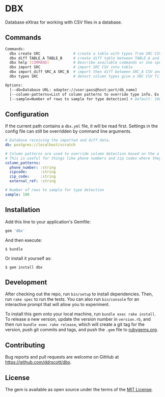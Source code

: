 # DBX

Database eXtras for working with CSV files in a database.

## Commands

```sh
Commands:
  dbx create SRC               # create a table with types from SRC CSV file
  dbx diff TABLE_A TABLE_B     # create diff table between TABLE_A and TABLE_B.
  dbx help [COMMAND]           # Describe available commands or one specific command
  dbx import SRC               # import SRC CSV into table
  dbx import_diff SRC_A SRC_B  # import then diff between SRC_A CSV and SRC_B CSV files.
  dbx types SRC                # detect column types give a SRC CSV file

Options:
  [--db=Database URL: adapter://user:pass@host:port/db_name]
  [--column-patterns=List of column patterns to override type info. Ex: phone:string external_ref:string ...]
  [--sample=Number of rows to sample for type detection] # Default: 100
```

## Configuration

If the current path contains a `dbx.yml` file, it will be read first. Settings in the config file can still be overridden by command line arguments.

```yaml
# Database receiving the imported and diff data.
db: postgres://localhost/scratch

# Column patterns are used to override column detection based on the a matched pattern in the name.
# This is useful for things like phone numbers and zip codes where they look like numbers, but should be strings.
column_patterns:
  phone_number: :string
  zipcode:      :string
  zip_code:     :string
  external_ref: :string

# Number of rows to sample for type detection
sample: 100
```

## Installation

Add this line to your application's Gemfile:

```ruby
gem 'dbx'
```

And then execute:

    $ bundle

Or install it yourself as:

    $ gem install dbx

## Development

After checking out the repo, run `bin/setup` to install dependencies. Then, run `rake spec` to run the tests. You can also run `bin/console` for an interactive prompt that will allow you to experiment.

To install this gem onto your local machine, run `bundle exec rake install`. To release a new version, update the version number in `version.rb`, and then run `bundle exec rake release`, which will create a git tag for the version, push git commits and tags, and push the `.gem` file to [rubygems.org](https://rubygems.org).

## Contributing

Bug reports and pull requests are welcome on GitHub at https://github.com/ddrscott/dbx.

## License

The gem is available as open source under the terms of the [MIT License](https://opensource.org/licenses/MIT).
